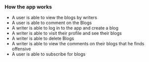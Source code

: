 ### How the app works

- A user is able to view the blogs by writers
- A user is able to comment on the Blogs
- A writer is able to log in to the app and create a blog
- A writer is able to visit their profile and see their blogs
- A writer is able to delete Blogs
- A writer is able to view the comments on their blogs that he finds offensive
- A user is able to subscribe for blogs 
